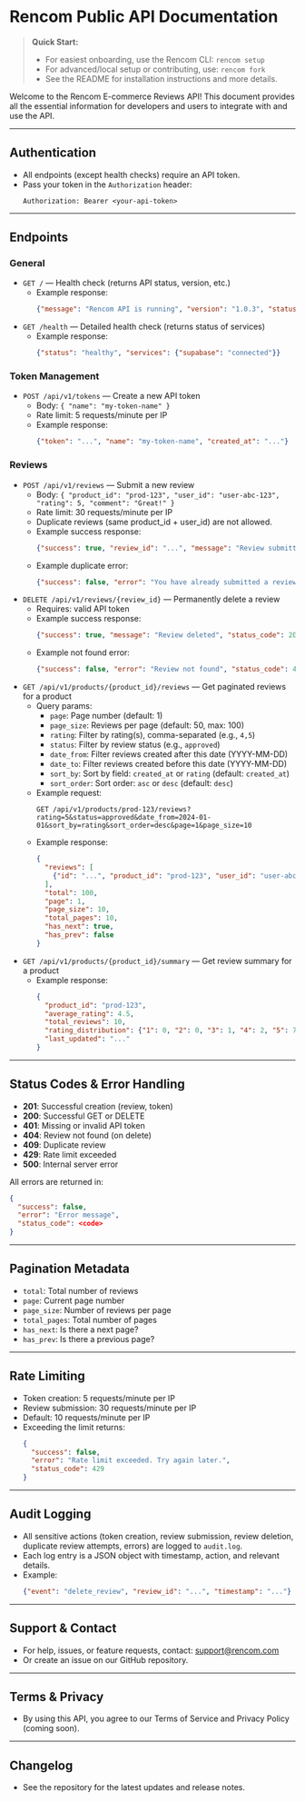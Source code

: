 # Rencom Public API Documentation

> **Quick Start:**
> - For easiest onboarding, use the Rencom CLI: `rencom setup`
> - For advanced/local setup or contributing, use: `rencom fork`
> - See the README for installation instructions and more details.

Welcome to the Rencom E-commerce Reviews API! This document provides all the essential information for developers and users to integrate with and use the API.

---

## Authentication
- All endpoints (except health checks) require an API token.
- Pass your token in the `Authorization` header:
  ```
  Authorization: Bearer <your-api-token>
  ```

---

## Endpoints

### General
- `GET /` — Health check (returns API status, version, etc.)
  - Example response:
    ```json
    {"message": "Rencom API is running", "version": "1.0.3", "status": "healthy"}
    ```
- `GET /health` — Detailed health check (returns status of services)
  - Example response:
    ```json
    {"status": "healthy", "services": {"supabase": "connected"}}
    ```

### Token Management
- `POST /api/v1/tokens` — Create a new API token
  - Body: `{ "name": "my-token-name" }`
  - Rate limit: 5 requests/minute per IP
  - Example response:
    ```json
    {"token": "...", "name": "my-token-name", "created_at": "..."}
    ```

### Reviews
- `POST /api/v1/reviews` — Submit a new review
  - Body: `{ "product_id": "prod-123", "user_id": "user-abc-123", "rating": 5, "comment": "Great!" }`
  - Rate limit: 30 requests/minute per IP
  - Duplicate reviews (same product_id + user_id) are not allowed.
  - Example success response:
    ```json
    {"success": true, "review_id": "...", "message": "Review submitted successfully", "status_code": 201}
    ```
  - Example duplicate error:
    ```json
    {"success": false, "error": "You have already submitted a review for this product.", "status_code": 409}
    ```
- `DELETE /api/v1/reviews/{review_id}` — Permanently delete a review
  - Requires: valid API token
  - Example success response:
    ```json
    {"success": true, "message": "Review deleted", "status_code": 200}
    ```
  - Example not found error:
    ```json
    {"success": false, "error": "Review not found", "status_code": 404}
    ```
- `GET /api/v1/products/{product_id}/reviews` — Get paginated reviews for a product
  - Query params:
    - `page`: Page number (default: 1)
    - `page_size`: Reviews per page (default: 50, max: 100)
    - `rating`: Filter by rating(s), comma-separated (e.g., `4,5`)
    - `status`: Filter by review status (e.g., `approved`)
    - `date_from`: Filter reviews created after this date (YYYY-MM-DD)
    - `date_to`: Filter reviews created before this date (YYYY-MM-DD)
    - `sort_by`: Sort by field: `created_at` or `rating` (default: `created_at`)
    - `sort_order`: Sort order: `asc` or `desc` (default: `desc`)
  - Example request:
    ```http
    GET /api/v1/products/prod-123/reviews?rating=5&status=approved&date_from=2024-01-01&sort_by=rating&sort_order=desc&page=1&page_size=10
    ```
  - Example response:
    ```json
    {
      "reviews": [
        {"id": "...", "product_id": "prod-123", "user_id": "user-abc-123", "rating": 5, "comment": "Great!", "status": "approved", "created_at": "..."}
      ],
      "total": 100,
      "page": 1,
      "page_size": 10,
      "total_pages": 10,
      "has_next": true,
      "has_prev": false
    }
    ```
- `GET /api/v1/products/{product_id}/summary` — Get review summary for a product
  - Example response:
    ```json
    {
      "product_id": "prod-123",
      "average_rating": 4.5,
      "total_reviews": 10,
      "rating_distribution": {"1": 0, "2": 0, "3": 1, "4": 2, "5": 7},
      "last_updated": "..."
    }
    ```

---

## Status Codes & Error Handling
- **201**: Successful creation (review, token)
- **200**: Successful GET or DELETE
- **401**: Missing or invalid API token
- **404**: Review not found (on delete)
- **409**: Duplicate review
- **429**: Rate limit exceeded
- **500**: Internal server error

All errors are returned in:
```json
{
  "success": false,
  "error": "Error message",
  "status_code": <code>
}
```

---

## Pagination Metadata
- `total`: Total number of reviews
- `page`: Current page number
- `page_size`: Number of reviews per page
- `total_pages`: Total number of pages
- `has_next`: Is there a next page?
- `has_prev`: Is there a previous page?

---

## Rate Limiting
- Token creation: 5 requests/minute per IP
- Review submission: 30 requests/minute per IP
- Default: 10 requests/minute per IP
- Exceeding the limit returns:
  ```json
  {
    "success": false,
    "error": "Rate limit exceeded. Try again later.",
    "status_code": 429
  }
  ```

---

## Audit Logging
- All sensitive actions (token creation, review submission, review deletion, duplicate review attempts, errors) are logged to `audit.log`.
- Each log entry is a JSON object with timestamp, action, and relevant details.
- Example:
  ```json
  {"event": "delete_review", "review_id": "...", "timestamp": "..."}
  ```

---

## Support & Contact
- For help, issues, or feature requests, contact: [support@rencom.com](mailto:support@rencom.com)
- Or create an issue on our GitHub repository.

---

## Terms & Privacy
- By using this API, you agree to our Terms of Service and Privacy Policy (coming soon).

---

## Changelog
- See the repository for the latest updates and release notes. 
